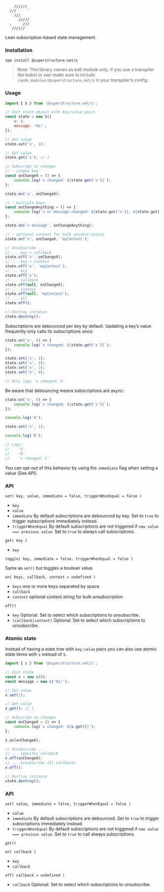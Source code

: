 ```
    //////
  ///     ´
    ///
      /////
  ,     ///
   //////
```

Lean subscription-based state management.

### Installation

`npm install @superstructure.net/s`

> Note: This library comes as es6 module only.
> If you use a transpiler like babel or swc make sure to include `/node_modules/@superstructure.net/s` in your transpiler’s config.

### Usage

```js
import { S } from '@superstructure.net/s';

// Init state object with key:value pairs
const state = new S({
    x: 0,
    message: 'Hi!',
});

// Set value
state.set('x', 1);

// Get value
state.get('x'); // 1

// Subscribe to changes
// - single key
const onChangeX = () => {
    console.log(`x changed: ${state.get('x')}`);
};

state.on('x', onChangeX);

// - multiple keys
const onChangeAnything = () => {
    console.log(`x or message changed: ${state.get('x')}, ${state.get('message')}`);
};

state.on('x message', onChangeAnything);

// - optional context for bulk unsubscription
state.on('x', onChangeX, 'myContext');

// Unsubscribe ...
// ... key + callback
state.off('x', onChangeX);
// ... key + context
state.off('x', 'myContext');
// ... key
state.off('x');
// ... callback
state.off(null, onChangeX);
// ... context
state.off(null, 'myContext');
// ... all
state.off();

// Destroy instance
state.destroy();
```

Subscriptions are debounced per key by default. Updating a key’s value frequently only calls its subscriptions once:

```js
state.on('x', () => {
    console.log(`x changed: ${state.get('x')}`);
});

state.set('x', 1);
state.set('x', 2);
state.set('x', 3);
state.set('x', 4);

// Only logs 'x changed: 4'
```

Be aware that debouncing means subscriptions are async:

```js
state.on('x', () => {
    console.log(`x changed: ${state.get('x')}`);
});

console.log('A');

state.set('x', 1);

console.log('B');

// Logs:
//    'A'
//    'B'
//    'x changed: 1'
```

You can opt-out of this behavior by using the `immediate` flag when setting a value (See API).

### API

`set( key, value, immediate = false, triggerWhenEqual = false )`

-   `key`
-   `value`
-   `immediate` By default subscriptions are debounced by key. Set to `true` to trigger subscriptions immediately instead.
-   `triggerWhenEqual` By default subscriptions are not triggered if `new value === previous value`. Set to `true` to always call subscriptions.

`get( key )`

-   `key`

`toggle( key, immediate = false, triggerWhenEqual = false )`

Same as `set()` but toggles a boolean value.

`on( keys, callback, context = undefined )`

-   `keys` one or more keys separated by space
-   `callback`
-   `context` optional context string for bulk unsubscription

`off()`

-   `key` Optional. Set to select which subscriptions to unsubscribe.
-   `(callback|context)` Optional. Set to select which subscriptions to unsubscribe.

### Atomic state

Instead of having a state tree with `key:value` pairs you can also use atomic state items with `s` instead of `S`.

```js
import { s } from '@superstructure.net/s';

// Init state
const x = new s(0);
const message = new s('Hi!');

// Set value
x.set(1);

// Get value
x.get(); // 1

// Subscribe to changes
const onChangeX = () => {
    console.log(`x changed: ${x.get()}`);
};

x.on(onChangeX);

// Unsubscribe ...
// ... specific callback
x.off(onChangeX);
// ... Unsubscribe all callbacks
x.off();

// Destroy instance
state.destroy();
```

### API

`set( value, immediate = false, triggerWhenEqual = false )`

-   `value`
-   `immediate` By default subscriptions are debounced. Set to `true` to trigger subscriptions immediately instead.
-   `triggerWhenEqual` By default subscriptions are not triggered if `new value === previous value`. Set to `true` to call always subscriptions.

`get()`

`on( callback )`

-   `key`
-   `callback`

`off( callback = undefined )`

-   `callback` Optional. Set to select which subscriptions to unsubscribe.
